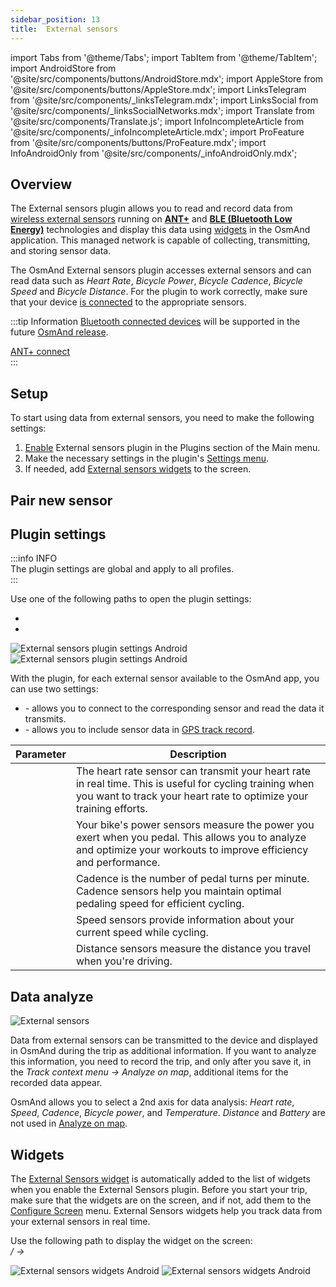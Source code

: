 ```yaml
---
sidebar_position: 13
title:  External sensors
---
```


import Tabs from '@theme/Tabs';
import TabItem from '@theme/TabItem';
import AndroidStore from '@site/src/components/buttons/AndroidStore.mdx';
import AppleStore from '@site/src/components/buttons/AppleStore.mdx';
import LinksTelegram from '@site/src/components/_linksTelegram.mdx';
import LinksSocial from '@site/src/components/_linksSocialNetworks.mdx';
import Translate from '@site/src/components/Translate.js';
import InfoIncompleteArticle from '@site/src/components/_infoIncompleteArticle.mdx';
import ProFeature from '@site/src/components/buttons/ProFeature.mdx';
import InfoAndroidOnly from '@site/src/components/_infoAndroidOnly.mdx';


<InfoAndroidOnly/>

## Overview

The External sensors plugin allows you to read and record data from [wireless external sensors](https://en.wikipedia.org/wiki/Wireless_sensor_network) running on [**ANT+**](https://en.wikipedia.org/wiki/ANT_(network)) and [**BLE (Bluetooth Low Energy)**](https://www.wikiwand.com/en/Bluetooth_Low_Energy) technologies and display this data using [widgets](#widgets) in the OsmAnd application. This managed network is capable of collecting, transmitting, and storing sensor data.  

The OsmAnd External sensors plugin accesses external sensors and can read data such as *Heart Rate*, *Bicycle Power*, *Bicycle Cadence*, *Bicycle Speed* and *Bicycle Distance*. For the plugin to work correctly, make sure that your device [is connected](#pair-new-sensor) to the appropriate sensors.

:::tip Information
[Bluetooth connected devices](https://developer.android.com/guide/topics/connectivity/bluetooth/ble-overview) will be supported in the future [OsmAnd release](https://github.com/osmandapp/OsmAnd/issues/15459).

[ANT+ connect](https://www.thisisant.com/consumer/ant-101/ant-in-phones)  
:::


## Setup 

To start using data from external sensors, you need to make the following settings: 
   
1. [Enable](../plugins/index.md#enable--disable) External sensors plugin in the Plugins section of the Main menu.    
2. Make the necessary settings in the plugin's [Settings menu](#plugin-settings).
3. If needed, add [External sensors widgets](#widgets) to the screen.


## Pair new sensor




## Plugin settings

:::info INFO  
The plugin settings are global and apply to all profiles.  
:::

Use one of the following paths to open the plugin settings:  
- *<Translate android="true" ids="shared_string_menu,plugin_settings,external_sensors_plugin_name"/>* 
- *<Translate android="true" ids="shared_string_menu,configure_profile,plugins_settings,external_sensors_plugin_name"/>*   

![External sensors plugin settings Android](@site/static/img/plugins/sensors/external-sensors-plugin-sett-01.png)  ![External sensors plugin settings Android](@site/static/img/plugins/sensors/external-sensors-plugin-sett-02.png)  

With the plugin, for each external sensor available to the OsmAnd app, you can use two settings:
- ***<Translate android="true" ids="ant_read_data"/>*** - allows you to connect to the corresponding sensor and read the data it transmits.
- ***<Translate android="true" ids="ant_write_to_gpx"/>*** - allows you to include sensor data in [GPS track record](../plugins/trip-recording.md#recorded-gpx-file).

| Parameter | Description |
| --- | --- |
| **<Translate android="true" ids="map_widget_ant_heart_rate"/>** | The heart rate sensor can transmit your heart rate in real time. This is useful for cycling training when you want to track your heart rate to optimize your training efforts. |
| **<Translate android="true" ids="map_widget_ant_bicycle_power"/>** | Your bike's power sensors measure the power you exert when you pedal. This allows you to analyze and optimize your workouts to improve efficiency and performance. |
| **<Translate android="true" ids="map_widget_ant_bicycle_cadence"/>** | Cadence is the number of pedal turns per minute. Cadence sensors help you maintain optimal pedaling speed for efficient cycling. |
| **<Translate android="true" ids="map_widget_ant_bicycle_speed"/>** | Speed sensors provide information about your current speed while cycling. |
| **<Translate android="true" ids="map_widget_ant_bicycle_dist"/>** | Distance sensors measure the distance you travel when you're driving. | 


## Data analyze

![External sensors](@site/static/img/plugins/sensors/external_sensors_plugin_analyze.png)

Data from external sensors can be transmitted to the device and displayed in OsmAnd during the trip as additional information. If you want to analyze this information, you need to record the trip, and only after you save it, in the *Track context menu → Analyze on map*, additional items for the recorded data appear.  

OsmAnd allows you to select a 2nd axis for data analysis: *Heart rate*, *Speed*, *Cadence*, *Bicycle power*, and *Temperature*. *Distance* and *Battery* are not used in [Analyze on map](../map/tracks-on-map.md#analyze-track-on-map).


## Widgets

The [External Sensors widget](../widgets/info-widgets.md#-external-sensors-widgets) is automatically added to the list of widgets when you enable the External Sensors plugin. Before you start your trip, make sure that the widgets are on the screen, and if not, add them to the [Configure Screen](../widgets/configure-screen.md) menu. External Sensors widgets help you track data from your external sensors in real time.  

Use the following path to display the widget on the screen:  
*<Translate android="true" ids="shared_string_menu,layer_map_appearance,map_widget_left"/> /<Translate android="true" ids="map_widget_right"/> → <Translate android="true" ids="external_sensor_widgets"/>*  

![External sensors widgets Android](@site/static/img/plugins/sensors/external-sensors-plugin-wid1.png) ![External sensors widgets Android](@site/static/img/plugins/sensors/external-sensors-plugin-wid2.png)
